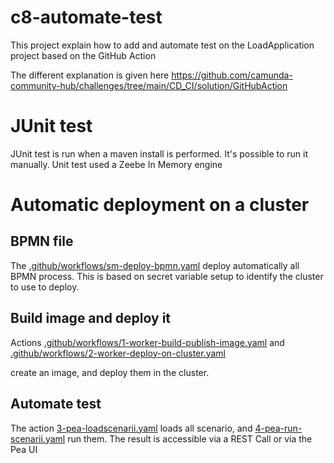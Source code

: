 # c8-automate-test
This project explain how to add and automate test on the LoadApplication project based on the GitHub Action

The different explanation is given here https://github.com/camunda-community-hub/challenges/tree/main/CD_CI/solution/GitHubAction


# JUnit test
JUnit test is run when a maven install is performed.
It's possible to run it manually. 
Unit test used a Zeebe In Memory engine

# Automatic deployment on a cluster


## BPMN file
The [.github/workflows/sm-deploy-bpmn.yaml](.github/workflows/sm-deploy-bpmn.yaml) deploy automatically all BPMN process. 
This is based on secret variable setup to identify the cluster to use to deploy.

## Build image and deploy it
Actions [.github/workflows/1-worker-build-publish-image.yaml](.github/workflows/1-worker-build-publish-image.yaml)
and
[.github/workflows/2-worker-deploy-on-cluster.yaml](.github/workflows/2-worker-deploy-on-cluster.yaml)

create an image, and deploy them in the cluster. 

## Automate test 

The action [3-pea-loadscenarii.yaml](.github/workflows/3-pea-loadscenarii.yaml) loads all scenario, and [4-pea-run-scenarii.yaml](.github/workflows/4-pea-run-scenarii.yaml)
run them.
The result is accessible via a REST Call or via the Pea UI

